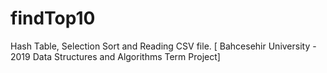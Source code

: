 # findTop10
Hash Table, Selection Sort and Reading CSV file. [ Bahcesehir University - 2019 Data Structures and Algorithms Term Project]
